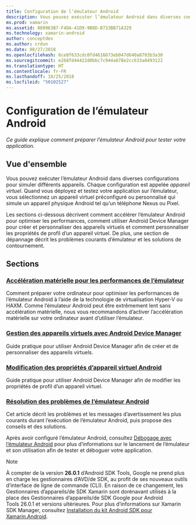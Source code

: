 ```yaml
---
title: Configuration de l’émulateur Android
description: Vous pouvez exécuter l’émulateur Android dans diverses configurations pour simuler différents appareils. Ce guide explique comment préparer l’émulateur Android pour tester votre application.
ms.prod: xamarin
ms.assetid: 889963B7-F4DA-41D9-9B8D-B733BB71A329
ms.technology: xamarin-android
author: conceptdev
ms.author: crdun
ms.date: 08/27/2018
ms.openlocfilehash: 6ce8f633cdc0fd4616673eb047d640a8703b3a30
ms.sourcegitcommit: e268fd44422d0bbc7c944a678e2cc633a0493122
ms.translationtype: HT
ms.contentlocale: fr-FR
ms.lasthandoff: 10/25/2018
ms.locfileid: "50102527"
---
```

# <a name="android-emulator-setup"></a>Configuration de l’émulateur Android

_Ce guide explique comment préparer l’émulateur Android pour tester votre application._


## <a name="overview"></a>Vue d'ensemble

Vous pouvez exécuter l’émulateur Android dans diverses configurations pour simuler différents appareils. Chaque configuration est appelée _appareil virtuel_. Quand vous déployez et testez votre application sur l’émulateur, vous sélectionnez un appareil virtuel préconfiguré ou personnalisé qui simule un appareil physique Android tel qu’un téléphone Nexus ou Pixel.

Les sections ci-dessous décrivent comment accélérer l’émulateur Android pour optimiser les performances, comment utiliser Android Device Manager pour créer et personnaliser des appareils virtuels et comment personnaliser les propriétés de profil d’un appareil virtuel. De plus, une section de dépannage décrit les problèmes courants d’émulateur et les solutions de contournement.

## <a name="sections"></a>Sections

### <a name="hardware-acceleration-for-emulator-performanceandroidget-startedinstallationandroid-emulatorhardware-accelerationmd"></a>[Accélération matérielle pour les performances de l’émulateur](~/android/get-started/installation/android-emulator/hardware-acceleration.md)

Comment préparer votre ordinateur pour optimiser les performances de l’émulateur Android à l’aide de la technologie de virtualisation Hyper-V ou HAXM. Comme l’émulateur Android peut être extrêmement lent sans accélération matérielle, nous vous recommandons d’activer l’accélération matérielle sur votre ordinateur avant d’utiliser l’émulateur.

### <a name="managing-virtual-devices-with-the-android-device-managerandroidget-startedinstallationandroid-emulatordevice-managermd"></a>[Gestion des appareils virtuels avec Android Device Manager](~/android/get-started/installation/android-emulator/device-manager.md)

Guide pratique pour utiliser Android Device Manager afin de créer et de personnaliser des appareils virtuels.

### <a name="editing-android-virtual-device-propertiesandroidget-startedinstallationandroid-emulatordevice-propertiesmd"></a>[Modification des propriétés d’appareil virtuel Android](~/android/get-started/installation/android-emulator/device-properties.md)

Guide pratique pour utiliser Android Device Manager afin de modifier les propriétés de profil d’un appareil virtuel.

### <a name="android-emulator-troubleshootingandroidget-startedinstallationandroid-emulatortroubleshootingmd"></a>[Résolution des problèmes de l’émulateur Android](~/android/get-started/installation/android-emulator/troubleshooting.md)

Cet article décrit les problèmes et les messages d’avertissement les plus courants durant l’exécution de l’émulateur Android, puis propose des conseils et des solutions.

Après avoir configuré l’émulateur Android, consultez [Débogage avec l’émulateur Android](~/android/deploy-test/debugging/debug-on-emulator.md) pour plus d’informations sur le lancement de l’émulateur et son utilisation afin de tester et déboguer votre application.


> [!NOTE]
> À compter de la version **26.0.1** d’Android SDK Tools, Google ne prend plus en charge les gestionnaires d’AVD/de SDK, au profit de ses nouveaux outils d’interface de ligne de commande (CLI). En raison de ce changement, les Gestionnaires d’appareils/de SDK Xamarin sont dorénavant utilisés à la place des Gestionnaires d’appareils/de SDK Google pour Android Tools 26.0.1 et versions ultérieures. Pour plus d’informations sur Xamarin SDK Manager, consultez [Installation du kit Android SDK pour Xamarin.Android](~/android/get-started/installation/android-sdk.md).


